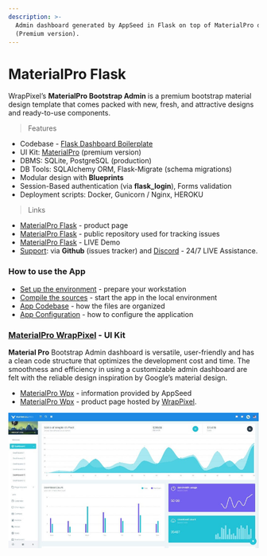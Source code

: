 ```yaml
---
description: >-
  Admin dashboard generated by AppSeed in Flask on top of MaterialPro design
  (Premium version).
---
```


# MaterialPro Flask

WrapPixel’s **MaterialPro Bootstrap Admin** is a premium bootstrap material design template that comes packed with new, fresh, and attractive designs and ready-to-use components. 

> Features

* Codebase - [Flask Dashboard Boilerplate](../../boilerplate-code/flask-dashboard.md)
* UI Kit: [MaterialPro](../../content/bootstrap-template/materialpro-wpx.md) \(premium version\)  
* DBMS: SQLite, PostgreSQL \(production\)
* DB Tools: SQLAlchemy ORM, Flask-Migrate \(schema migrations\)
* Modular design with **Blueprints**
* Session-Based authentication \(via **flask\_login**\), Forms validation
* Deployment scripts: Docker, Gunicorn / Nginx, HEROKU 

> Links

* [MaterialPro Flask](https://appseed.us/admin-dashboards/flask-material-dashboard-wpx-pro) - product page
* [MaterialPro Flask](https://github.com/app-generator/flask-material-wpx-pro) - public repository used for tracking issues  
* [MaterialPro Flask](https://flask-material-wpx-pro.appseed-srv1.com/) - LIVE Demo
* [Support](https://appseed.us/support):  via **Github** \(issues tracker\) and [Discord](https://discord.gg/fZC6hup) - 24/7 LIVE Assistance. 



### How to use the App

* [Set up the environment](../../boilerplate-code/flask-dashboard.md#environment) - prepare your workstation
* [Compile the sources](../../boilerplate-code/flask-dashboard.md#build-the-app-1) - start the app in the local environment
* [App Codebase](../../boilerplate-code/flask-dashboard.md#app-codebase) - how the files are organized
* [App Configuration](../../boilerplate-code/flask-dashboard.md#app-configuration) - how to configure the application



### [MaterialPro WrapPixel](../../content/bootstrap-template/materialpro-wpx.md) - UI Kit

**Material Pro** Bootstrap Admin dashboard is versatile, user-friendly and has a clean code structure that optimizes the development cost and time. The smoothness and efficiency in using a customizable admin dashboard are felt with the reliable design inspiration by Google’s material design.

* [MaterialPro Wpx](../../content/bootstrap-template/materialpro-wpx.md) - information provided by AppSeed
* [MaterialPro Wpx](https://bit.ly/2NRHoFb) - product page hosted by [WrapPixel](../../content/partners/wrappixel.md). 

![MaterialPro - Premium Bootstrap Template.](../../.gitbook/assets/docs-cover-materialpro-wpx.jpg)

